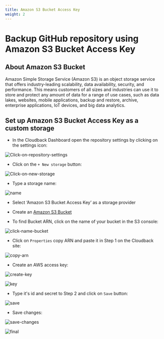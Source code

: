 ```yaml
---
title: Amazon S3 Bucket Access Key
weight: 2
---
```


# Backup GitHub repository using Amazon S3 Bucket Access Key



## About Amazon S3 Bucket

Amazon Simple Storage Service (Amazon S3) is an object storage service that offers industry-leading scalability, data availability, security, and performance. This means customers of all sizes and industries can use it to store and protect any amount of data for a range of use cases, such as data lakes, websites, mobile applications, backup and restore, archive, enterprise applications, IoT devices, and big data analytics. 

## Set up Amazon S3 Bucket Access Key as a custom storage

* In the Cloudback Dashboard open the repository settings by clicking on the settings icon:

![Click-on-repository-settings](/static/bucket/0001-Dashboard.png)

* Click on the `+ New storage` button:

![Click-on-new-storage](/static/bucket/001-Add-new-storage.png)

* Type a storage name:

![name](/static/amazon-access-key/01-storage-name.png)

* Select ‘Amazon S3 Bucket Access Key’ as a storage provider

* Create an [Amazon S3 Bucket](https://docs.aws.amazon.com/AmazonS3/latest/userguide/creating-bucket.html) 

* To find Bucket ARN, click on the name of your bucket in the S3 console:

![click-name-bucket](/static/amazon-access-key/02-click-name.png)

* Click on `Properties` copy ARN and paste it in Step 1 on the Cloudback site:

![copy-arn](/static/amazon-access-key/03-arn.png)

* Create an AWS access key:

![create-key](/static/amazon-access-key/04-create-access-key.png)

![key](/static/amazon-access-key/05-copy.png)

* Type it's id and secret to Step 2 and click on `Save` button:

![save](/static/amazon-access-key/06-save.png)

* Save changes:

![save-changes](/static/amazon-access-key/07-save-changes.png)

![final](/static/amazon-access-key/08-final.png)